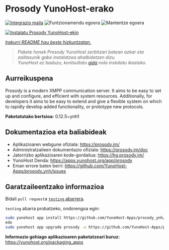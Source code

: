 <!--
Ohart ongi: README hau automatikoki sortu da <https://github.com/YunoHost/apps/tree/master/tools/readme_generator>ri esker
EZ editatu eskuz.
-->

# Prosody YunoHost-erako

[![Integrazio maila](https://dash.yunohost.org/integration/prosody.svg)](https://ci-apps.yunohost.org/ci/apps/prosody/) ![Funtzionamendu egoera](https://ci-apps.yunohost.org/ci/badges/prosody.status.svg) ![Mantentze egoera](https://ci-apps.yunohost.org/ci/badges/prosody.maintain.svg)

[![Instalatu Prosody YunoHost-ekin](https://install-app.yunohost.org/install-with-yunohost.svg)](https://install-app.yunohost.org/?app=prosody)

*[Irakurri README hau beste hizkuntzatan.](./ALL_README.md)*

> *Pakete honek Prosody YunoHost zerbitzari batean azkar eta zailtasunik gabe instalatzea ahalbidetzen dizu.*  
> *YunoHost ez baduzu, kontsultatu [gida](https://yunohost.org/install) nola instalatu ikasteko.*

## Aurreikuspena

Prosody is a modern XMPP communication server. It aims to be easy to set up and configure, and efficient with system resources. Additionally, for developers it aims to be easy to extend and give a flexible system on which to rapidly develop added functionality, or prototype new protocols.


**Paketatutako bertsioa:** 0.12.5~ynh1
## Dokumentazioa eta baliabideak

- Aplikazioaren webgune ofiziala: <https://prosody.im/>
- Administratzaileen dokumentazio ofiziala: <https://prosody.im/doc>
- Jatorrizko aplikazioaren kode-gordailua: <https://hg.prosody.im/>
- YunoHost Denda: <https://apps.yunohost.org/app/prosody>
- Eman errore baten berri: <https://github.com/YunoHost-Apps/prosody_ynh/issues>

## Garatzaileentzako informazioa

Bidali `pull request`a [`testing` abarrera](https://github.com/YunoHost-Apps/prosody_ynh/tree/testing).

`testing` abarra probatzeko, ondorengoa egin:

```bash
sudo yunohost app install https://github.com/YunoHost-Apps/prosody_ynh/tree/testing --debug
edo
sudo yunohost app upgrade prosody -u https://github.com/YunoHost-Apps/prosody_ynh/tree/testing --debug
```

**Informazio gehiago aplikazioaren paketatzeari buruz:** <https://yunohost.org/packaging_apps>

